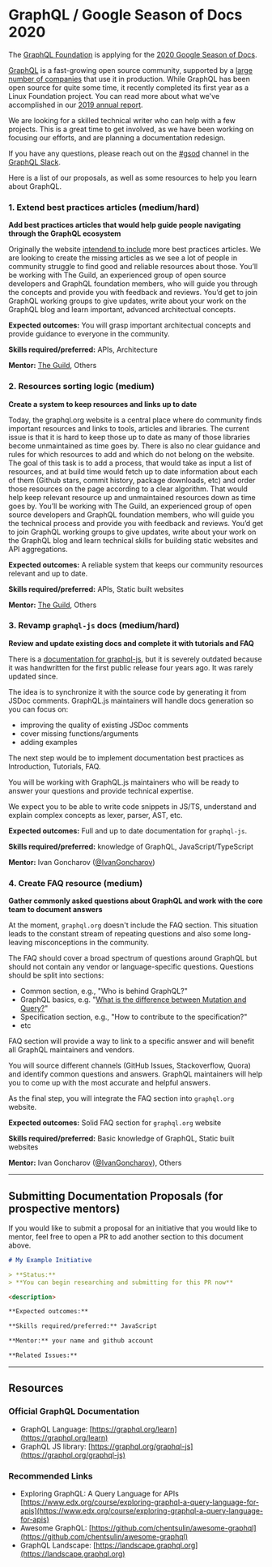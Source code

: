 # GraphQL / Google Season of Docs 2020

The [GraphQL Foundation](https://foundation.graphql.org) is applying for the [2020 Google Season of Docs](https://developers.google.com/season-of-docs).

[GraphQL](https://graphql.org) is a fast-growing open source community, supported by a [large number of companies](https://landscape.graphql.org) that use it in production.  While GraphQL has been open source for quite some time, it recently completed its first year as a Linux Foundation project.  You can read more about what we've accomplished in our [2019 annual report](https://foundation.graphql.org/reports/annual-report-2019/).

We are looking for a skilled technical writer who can help with a few projects.  This is a great time to get involved, as we have been working on focusing our efforts, and are planning a documentation redesign.

If you have any questions, please reach out on the [#gsod]() channel in the [GraphQL Slack](https://slack.graphql.org).

Here is a list of our proposals, as well as some resources to help you learn about GraphQL.

### 1. Extend best practices articles (medium/hard)

**Add best practices articles that would help guide people navigating through the GraphQL ecosystem**

Originally the website [intendend to include](https://github.com/graphql/graphql.github.io/issues/41) more best practices articles.
We are looking to create the missing articles as we see a lot of people in community struggle to find good and reliable resources about those.
You’ll be working with The Guild, an experienced group of open source developers and GraphQL foundation members, who will guide you through the concepts and provide you with feedback and reviews.
You’d get to join GraphQL working groups to give updates, write about your work on the GraphQL blog and learn important, advanced architectual concepts.

**Expected outcomes:** You will grasp important architectual concepts and provide guidance to everyone in the community.

**Skills required/preferred:** APIs, Architecture

**Mentor:** [The Guild](http://github.com/the-guild-org), Others

### 2. Resources sorting logic (medium)

**Create a system to keep resources and links up to date**

Today, the graphql.org website is a central place where do community finds important resources and links to tools, articles and libraries.
The current issue is that it is hard to keep those up to date as many of those libraries become unmaintained as time goes by.
There is also no clear guidance and rules for which resources to add and which do not belong on the website.
The goal of this task is to add a process, that would take as input a list of resources, and at build time would fetch up to date information about each of them (Github stars, commit history, package downloads, etc) and order those resources on the page according to a clear algorithm.
That would help keep relevant resource up and unmaintained resources down as time goes by.
You’ll be working with The Guild, an experienced group of open source developers and GraphQL foundation members, who will guide you the technical process and provide you with feedback and reviews.
You’d get to join GraphQL working groups to give updates, write about your work on the GraphQL blog and learn technical skills for building static websites and API aggregations.

**Expected outcomes:** A reliable system that keeps our community resources relevant and up to date.

**Skills required/preferred:** APIs, Static built websites

**Mentor:** [The Guild](http://github.com/the-guild-org), Others

### 3. Revamp `graphql-js` docs (medium/hard)

**Review and update existing docs and complete it with tutorials and FAQ**

There is a [documentation for graphql-js](https://graphql.org/graphql-js/), but it is severely outdated because it was handwritten for the first public release four years ago. It was rarely updated since.

The idea is to synchronize it with the source code by generating it from JSDoc comments. GraphQL.js maintainers will handle docs generation so you can focus on:

  - improving the quality of existing JSDoc comments
  - cover missing functions/arguments
  - adding examples
  
The next step would be to implement documentation best practices as Introduction, Tutorials, FAQ.

You will be working with GraphQL.js maintainers who will be ready to answer your questions and provide technical expertise.

We expect you to be able to write code snippets in JS/TS, understand and explain complex concepts as lexer, parser, AST, etc.

**Expected outcomes:** Full and up to date documentation for `graphql-js`.

**Skills required/preferred:** knowledge of GraphQL, JavaScript/TypeScript

**Mentor:** Ivan Goncharov ([@IvanGoncharov](https://github.com/IvanGoncharov/))

### 4. Create FAQ resource (medium)

**Gather commonly asked questions about GraphQL and work with the core team to document answers**

At the moment, `graphql.org` doesn't include the FAQ section. This situation leads to the constant stream of repeating questions and also some long-leaving misconceptions in the community.

The FAQ should cover a broad spectrum of questions around GraphQL but should not contain any vendor or language-specific questions. Questions should be split into sections:

 - Common section, e.g., "Who is behind GraphQL?"
 - GraphQL basics, e.g. "[What is the difference between Mutation and Query?](https://stackoverflow.com/questions/48003767/what-is-the-difference-between-mutation-and-query)"
 - Specification section, e.g., "How to contribute to the specification?"
 - etc
 
FAQ section will provide a way to link to a specific answer and will benefit all GraphQL maintainers and vendors.

You will source different channels (GitHub Issues, Stackoverflow, Quora) and identify common questions and answers. GraphQL maintainers will help you to come up with the most accurate and helpful answers. 

As the final step, you will integrate the FAQ section into `graphql.org` website.

**Expected outcomes:** Solid FAQ section for `graphql.org` website

**Skills required/preferred:** Basic knowledge of GraphQL, Static built websites

**Mentor:** Ivan Goncharov ([@IvanGoncharov](https://github.com/IvanGoncharov/)), Others

---

## Submitting Documentation Proposals (for prospective mentors)

If you would like to submit a proposal for an initiative that you would like to mentor, feel free to open a PR to add another section to this document above.

```md
# My Example Initiative

> **Status:** 
> **You can begin researching and submitting for this PR now**

<description>

**Expected outcomes:**

**Skills required/preferred:** JavaScript

**Mentor:** your name and github account

**Related Issues:**
```

---

## Resources

### Official GraphQL Documentation

- GraphQL Language: [https://graphql.org/learn](https://graphql.org/learn)
- GraphQL JS library: [https://graphql.org/graphql-js](https://graphql.org/graphql-js)

### Recommended Links

- Exploring GraphQL: A Query Language for APIs [https://www.edx.org/course/exploring-graphql-a-query-language-for-apis](https://www.edx.org/course/exploring-graphql-a-query-language-for-apis)
- Awesome GraphQL: [https://github.com/chentsulin/awesome-graphql](https://github.com/chentsulin/awesome-graphql)
- GraphQL Landscape: [https://landscape.graphql.org](https://landscape.graphql.org)
